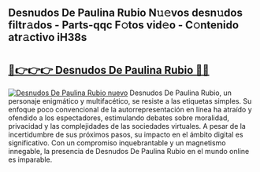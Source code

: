 ## Desnudos De Paulina Rubio N𝚞𝚎vos desn𝚞dos filtr𝚊dos - Parts-qqc F𝚘tos vid𝚎o - C𝚘ntenido atr𝚊ctivo iH38s

# <h2><a href="http://mb5gzi.tromn.icu/?c=Desnudos+De+Paulina+Rubio">🔗👉👉👉 Desnudos De Paulina Rubio 🔗🔗</a></h2>

[![Desnudos De Paulina Rubio nuevo](https://i.imgur.com/pEAQMta.gif)](http://mb5gzi.tromn.icu/?c=Desnudos+De+Paulina+Rubio)
Desnudos De Paulina Rubio, un personaje enigmático y multifacético, se resiste a las etiquetas simples. Su enfoque poco convencional de la autorrepresentación en línea ha atraído y ofendido a los espectadores, estimulando debates sobre moralidad, privacidad y las complejidades de las sociedades virtuales. A pesar de la incertidumbre de sus próximos pasos, su impacto en el ámbito digital es significativo. Con un compromiso inquebrantable y un magnetismo innegable, la presencia de Desnudos De Paulina Rubio en el mundo online es imparable.
